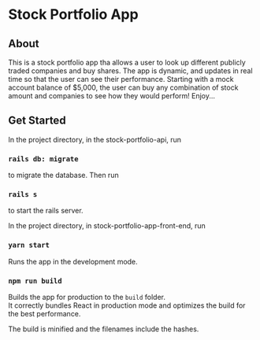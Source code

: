 # Stock Portfolio App

## About

This is a stock portfolio app tha allows a user to look up different publicly traded companies and buy shares.  The app is dynamic, and updates in real time so that the user can see their performance.  Starting with a mock account balance of $5,000, the user can buy any combination of stock amount and companies to see how they would perform!
Enjoy...

## Get Started

In the project directory, in the stock-portfolio-api, run 

### `rails db: migrate`

to migrate the database.  Then run 

### `rails s`

to start the rails server.

In the project directory, in stock-portfolio-app-front-end, run

### `yarn start`

Runs the app in the development mode.<br>

### `npm run build`

Builds the app for production to the `build` folder.<br>
It correctly bundles React in production mode and optimizes the build for the best performance.

The build is minified and the filenames include the hashes.<br>
